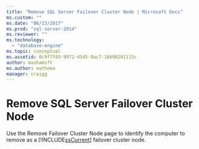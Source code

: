 ```yaml
---
title: "Remove SQL Server Failover Cluster Node | Microsoft Docs"
ms.custom: ""
ms.date: "06/13/2017"
ms.prod: "sql-server-2014"
ms.reviewer: ""
ms.technology: 
  - "database-engine"
ms.topic: conceptual
ms.assetid: 0c9f7f83-9972-4545-9ac7-1bb98201115c
author: mashamsft
ms.author: mathoma
manager: craigg
---
```

# Remove SQL Server Failover Cluster Node
  Use the Remove Failover Cluster Node page to identify the computer to remove as a [!INCLUDE[ssCurrent](../../includes/sscurrent-md.md)] failover cluster node.  
  
  
